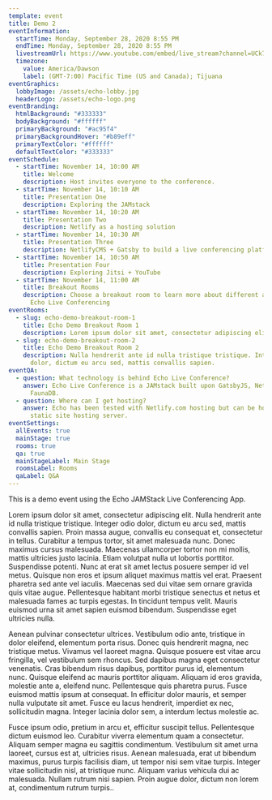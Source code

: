 ```yaml
---
template: event
title: Demo 2
eventInformation:
  startTime: Monday, September 28, 2020 8:55 PM
  endTime: Monday, September 28, 2020 8:55 PM
  livestreamUrl: https://www.youtube.com/embed/live_stream?channel=UCk7NIEfePsYZa-7Q3z1OW6w&autoplay=1&cc_load_policy=1&controls=0&iv_load_policy=3&modestbranding=1
  timezone:
    value: America/Dawson
    label: (GMT-7:00) Pacific Time (US and Canada); Tijuana
eventGraphics:
  lobbyImage: /assets/echo-lobby.jpg
  headerLogo: /assets/echo-logo.png
eventBranding:
  htmlBackground: "#333333"
  bodyBackground: "#ffffff"
  primaryBackground: "#ac95f4"
  primaryBackgroundHover: "#b89eff"
  primaryTextColor: "#ffffff"
  defaultTextColor: "#333333"
eventSchedule:
  - startTime: November 14, 10:00 AM
    title: Welcome
    description: Host invites everyone to the conference.
  - startTime: November 14, 10:10 AM
    title: Presentation One
    description: Exploring the JAMstack
  - startTime: November 14, 10:20 AM
    title: Presentation Two
    description: Netlify as a hosting solution
  - startTime: November 14, 10:30 AM
    title: Presentation Three
    description: NetlifyCMS + Gatsby to build a live conferencing platform
  - startTime: November 14, 10:50 AM
    title: Presentation Four
    description: Exploring Jitsi + YouTube
  - startTime: November 14, 11:00 AM
    title: Breakout Rooms
    description: Choose a breakout room to learn more about different aspects of
      Echo Live Conferencing
eventRooms:
  - slug: echo-demo-breakout-room-1
    title: Echo Demo Breakout Room 1
    description: Lorem ipsum dolor sit amet, consectetur adipiscing elit.
  - slug: echo-demo-breakout-room-2
    title: Echo Demo Breakout Room 2
    description: Nulla hendrerit ante id nulla tristique tristique. Integer odio
      dolor, dictum eu arcu sed, mattis convallis sapien.
eventQA:
  - question: What technology is behind Echo Live Conference?
    answer: Echo Live Conference is a JAMstack built upon GatsbyJS, NetlifyCMS, and
      FaunaDB.
  - question: Where can I get hosting?
    answer: Echo has been tested with Netlify.com hosting but can be hosted on an
      static site hosting server.
eventSettings:
  allEvents: true
  mainStage: true
  rooms: true
  qa: true
  mainStageLabel: Main Stage
  roomsLabel: Rooms
  qaLabel: Q&A
---
```

This is a demo event using the Echo JAMStack Live Conferencing App.

Lorem ipsum dolor sit amet, consectetur adipiscing elit. Nulla hendrerit ante id nulla tristique tristique. Integer odio dolor, dictum eu arcu sed, mattis convallis sapien. Proin massa augue, convallis eu consequat et, consectetur in tellus. Curabitur a tempus tortor, sit amet malesuada nunc. Donec maximus cursus malesuada. Maecenas ullamcorper tortor non mi mollis, mattis ultricies justo lacinia. Etiam volutpat nulla ut lobortis porttitor. Suspendisse potenti. Nunc at erat sit amet lectus posuere semper id vel metus. Quisque non eros et ipsum aliquet maximus mattis vel erat. Praesent pharetra sed ante vel iaculis. Maecenas sed dui vitae sem ornare gravida quis vitae augue. Pellentesque habitant morbi tristique senectus et netus et malesuada fames ac turpis egestas. In tincidunt tempus velit. Mauris euismod urna sit amet sapien euismod bibendum. Suspendisse eget ultricies nulla.

Aenean pulvinar consectetur ultrices. Vestibulum odio ante, tristique in dolor eleifend, elementum porta risus. Donec quis hendrerit magna, nec tristique metus. Vivamus vel laoreet magna. Quisque posuere est vitae arcu fringilla, vel vestibulum sem rhoncus. Sed dapibus magna eget consectetur venenatis. Cras bibendum risus dapibus, porttitor purus id, elementum nunc. Quisque eleifend ac mauris porttitor aliquam. Aliquam id eros gravida, molestie ante a, eleifend nunc. Pellentesque quis pharetra purus. Fusce euismod mattis ipsum at consequat. In efficitur dolor mauris, et semper nulla vulputate sit amet. Fusce eu lacus hendrerit, imperdiet ex nec, sollicitudin magna. Integer lacinia dolor sem, a interdum lectus molestie ac.

Fusce ipsum odio, pretium in arcu et, efficitur suscipit tellus. Pellentesque dictum euismod leo. Curabitur viverra elementum quam a consectetur. Aliquam semper magna eu sagittis condimentum. Vestibulum sit amet urna laoreet, cursus est at, ultricies risus. Aenean malesuada, erat ut bibendum maximus, purus turpis facilisis diam, ut tempor nisi sem vitae turpis. Integer vitae sollicitudin nisl, at tristique nunc. Aliquam varius vehicula dui ac malesuada. Nullam rutrum nisi sapien. Proin augue dolor, dictum non lorem at, condimentum rutrum turpis..